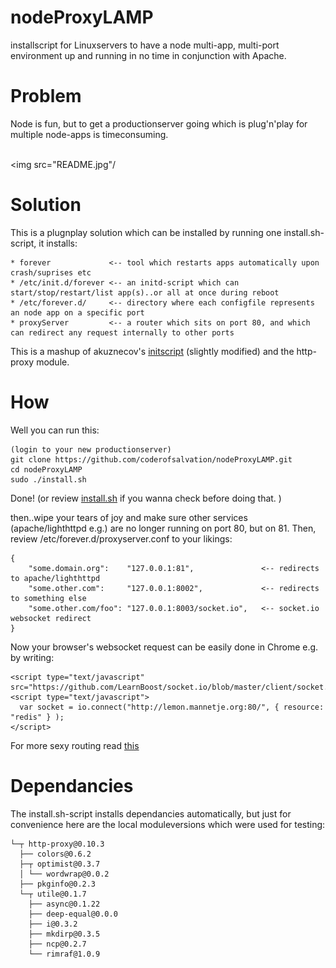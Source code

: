 nodeProxyLAMP
=============

installscript for Linuxservers to have a node multi-app, multi-port environment up and running in no time in conjunction with Apache.

Problem
=======
Node is fun, but to get a productionserver going which is plug'n'play for multiple node-apps is timeconsuming.

<br><img src="README.jpg"/<br>

Solution
========
This is a plugnplay solution which can be installed by running one install.sh-script, it installs:

    * forever             <-- tool which restarts apps automatically upon crash/suprises etc
    * /etc/init.d/forever <-- an initd-script which can start/stop/restart/list app(s)..or all at once during reboot
    * /etc/forever.d/     <-- directory where each configfile represents an node app on a specific port
    * proxyServer         <-- a router which sits on port 80, and which can redirect any request internally to other ports

This is a mashup of akuznecov's [initscript](https://github.com/akuznecov/forever-initscript) (slightly modified) and the http-proxy module.

How
===
Well you can run this:

    (login to your new productionserver)
    git clone https://github.com/coderofsalvation/nodeProxyLAMP.git
    cd nodeProxyLAMP
    sudo ./install.sh

Done!
(or review [install.sh](https://github.com/coderofsalvation/nodeProxyLAMP/blob/master/install.sh) if you wanna check before doing that.    )

then..wipe your tears of joy and make sure other services (apache/lighthttpd e.g.) are no longer running on port 80, but on 81.
Then, review /etc/forever.d/proxyserver.conf to your likings:

    { 
        "some.domain.org":    "127.0.0.1:81",               <-- redirects to apache/lighthttpd
        "some.other.com":     "127.0.0.1:8002",             <-- redirects to something else
        "some.other.com/foo": "127.0.0.1:8003/socket.io",   <-- socket.io websocket redirect
    }

Now your browser\'s websocket request can be easily done in Chrome e.g. by writing:

    <script type="text/javascript" src="https://github.com/LearnBoost/socket.io/blob/master/client/socket.io.js"/>
    <script type="text/javascript">
      var socket = io.connect("http://lemon.mannetje.org:80/", { resource: "redis" } );
    </script>

For more sexy routing read [this](http://blog.nodejitsu.com/http-proxy-intro) 

Dependancies
============
The install.sh-script installs dependancies automatically, but just for convenience here are the local moduleversions 
which were used for testing:

    └─┬ http-proxy@0.10.3
      ├── colors@0.6.2
      ├─┬ optimist@0.3.7
      │ └── wordwrap@0.0.2
      ├── pkginfo@0.2.3
      └─┬ utile@0.1.7
        ├── async@0.1.22
        ├── deep-equal@0.0.0
        ├── i@0.3.2
        ├── mkdirp@0.3.5
        ├── ncp@0.2.7
        └── rimraf@1.0.9
    
